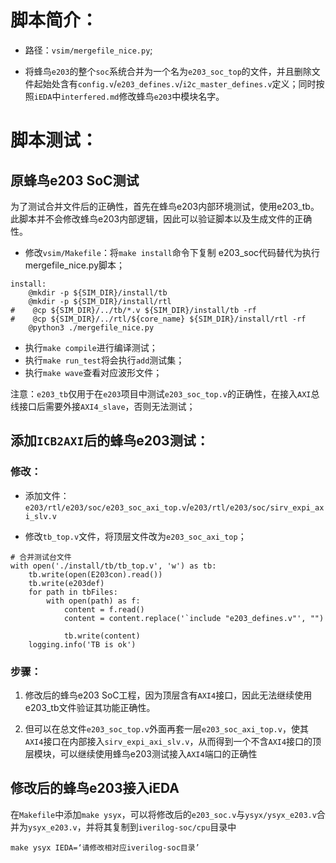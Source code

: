 # 脚本简介：

+ 路径：`vsim/mergefile_nice.py`;

+ 将蜂鸟`e203`的整个`soc`系统合并为一个名为`e203_soc_top`的文件，并且删除文件起始处含有`config.v`/`e203_defines.v`/`i2c_master_defines.v`定义；同时按照`iEDA`中`interfered.md`修改蜂鸟`e203`中模块名字。

# 脚本测试：

## 原蜂鸟e203 SoC测试

为了测试合并文件后的正确性，首先在蜂鸟e203内部环境测试，使用e203_tb。此脚本并不会修改蜂鸟e203内部逻辑，因此可以验证脚本以及生成文件的正确性。

+ 修改`vsim/Makefile`：将`make install`命令下复制 e203_soc代码替代为执行mergefile_nice.py脚本；

```
install: 
    @mkdir -p ${SIM_DIR}/install/tb
    @mkdir -p ${SIM_DIR}/install/rtl
#    @cp ${SIM_DIR}/../tb/*.v ${SIM_DIR}/install/tb -rf
#    @cp ${SIM_DIR}/../rtl/${core_name} ${SIM_DIR}/install/rtl -rf
    @python3 ./mergefile_nice.py
```

- 执行`make compile`进行编译测试；
- 执行`make run_test`将会执行`add`测试集；
- 执行`make wave`查看对应波形文件；

注意：`e203_tb`仅用于在`e203`项目中测试`e203_soc_top.v`的正确性，在接入`AXI`总线接口后需要外接`AXI4_slave`，否则无法测试；

## 添加`ICB2AXI`后的蜂鸟e203测试：

### 修改：

+ 添加文件：`e203/rtl/e203/soc/e203_soc_axi_top.v`/`e203/rtl/e203/soc/sirv_expi_axi_slv.v`

+ 修改`tb_top.v`文件，将顶层文件改为`e203_soc_axi_top`；

```
# 合并测试台文件
with open('./install/tb/tb_top.v', 'w') as tb:
    tb.write(open(E203con).read())
    tb.write(e203def)
    for path in tbFiles:
        with open(path) as f:
            content = f.read()
            content = content.replace('`include "e203_defines.v"', "")

            tb.write(content)
    logging.info('TB is ok')
```

### 步骤：

1. 修改后的蜂鸟e203 SoC工程，因为顶层含有`AXI4`接口，因此无法继续使用e203_tb文件验证其功能正确性。

2. 但可以在总文件`e203_soc_top.v`外面再套一层`e203_soc_axi_top.v`，使其`AXI4`接口在内部接入`sirv_expi_axi_slv.v`，从而得到一个不含`AXI4`接口的顶层模块，可以继续使用蜂鸟e203测试接入`AXI4`端口的正确性

## 修改后的蜂鸟e203接入iEDA

在`Makefile`中添加`make ysyx`，可以将修改后的`e203_soc.v`与`ysyx/ysyx_e203.v`合并为`ysyx_e203.v`，并将其复制到`iverilog-soc/cpu`目录中

`make ysyx IEDA=‘请修改相对应iverilog-soc目录’`
